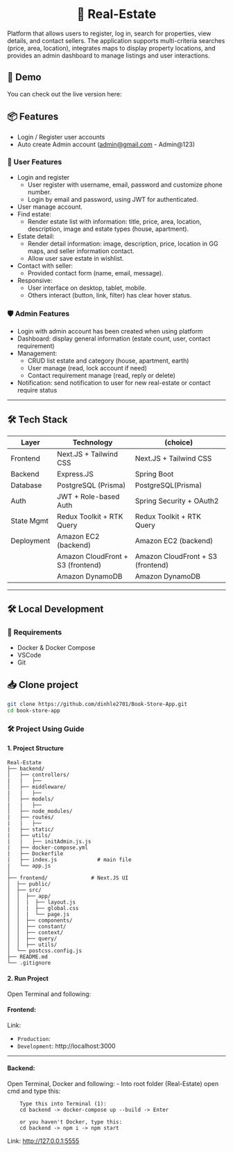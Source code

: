<h1 align="center">📸 Real-Estate</h1>

<p>
Platform that allows users to register, log in, search for properties, view details, and contact sellers. The application supports multi-criteria searches (price, area, location), integrates maps to display property locations, and provides an admin dashboard to manage listings and user interactions.
</p>

## 🚀 Demo
You can check out the live version here: 


## 📦 **Features**
- Login / Register user accounts
- Auto create Admin account (admin@gmail.com - Admin@123)

### 👤 User Features
- Login and register
  - User register with username, email, password and customize phone number.
  - Login by email and password, using JWT for authenticated.
- User manage account.
- Find estate:
    - Render estate list with information: title, price, area, location, description, image and estate types (house, apartment).
- Estate detail:
  - Render detail information: image, description, price, location in GG maps, and seller information contact.
  - Allow user save estate in wishlist.
- Contact with seller:
  - Provided contact form (name, email, message).
- Responsive:
  - User interface on desktop, tablet, mobile.
  - Others interact (button, link, filter) has clear hover status.

### 🛡️ Admin Features
- Login with admin account has been created when using platform
- Dashboard: display general information (estate count, user, contact requirement)
- Management:
  - CRUD list estate and category (house, apartment, earth)
  - User manage (read, lock account if need)
  - Contact requirement manage (read, reply or delete)
- Notification: send notification to user for new real-estate or contact require status

---

## 🛠️ Tech Stack

| Layer      | Technology                          |(choice)                      |
|------------|-------------------------------------|-----------------------|
| Frontend   | Next.JS + Tailwind CSS              |Next.JS + Tailwind CSS|
| Backend    | Express.JS                          |Spring Boot      |
| Database   | PostgreSQL (Prisma)                 |PostgreSQL(Prisma)    |
| Auth       | JWT + Role-based Auth               |Spring Security + OAuth2 |
| State Mgmt | Redux Toolkit + RTK Query           |Redux Toolkit + RTK Query|
| Deployment | Amazon EC2 (backend)                |Amazon EC2 (backend)|         
|            | Amazon CloudFront + S3 (frontend)   |Amazon CloudFront + S3 (frontend)|
|            | Amazon DynamoDB                     |Amazon DynamoDB|

---

## 🛠️ **Local Development** 

### 🔧 **Requirements**

- Docker & Docker Compose
- VSCode
- Git

## 📥 **Clone project**

```bash
git clone https://github.com/dinhle2701/Book-Store-App.git
cd book-store-app
```

### 🛠️ **Project Using Guide**

#### **1. Project Structure**
```
Real-Estate
├── backend/ 
│   ├── controllers/
|   |   ├── 
│   ├── middleware/
|   |   ├── 
│   ├── models/
|   |   ├── 
│   ├── node_modules/
|   ├── routes/
|   |   ├── 
|   ├── static/
|   ├── utils/
|   |   ├── initAdmin.js.js
|   ├── docker-compose.yml
|   ├── Dockerfile
|   ├── index.js             # main file
|   └── app.js
│
├── frontend/              # Next.JS UI
│  ├── public/
│  ├── src/
│  │  ├── app/
│  │  |  ├── layout.js
│  │  |  ├── global.css
│  │  |  └── page.js
│  │  ├── components/
│  │  ├── constant/
│  │  ├── context/
│  │  ├── query/
│  │  ├── utils/
│  └── postcss.config.js
├── README.md
└── .gitignore
```

#### **2. Run Project**
Open Terminal and following:
#### Frontend:
Link: 
  - `Production`: 
  - `Development`: http://localhost:3000
---
#### Backend:
Open Terminal, Docker and following:
    - Into root folder (Real-Estate) open cmd and type this:

```
    Type this into Terminal (1):
    cd backend -> docker-compose up --build -> Enter

    or you haven't Docker, type this:
    cd backend -> npm i -> npm start
```
Link: http://127.0.0.1:5555
